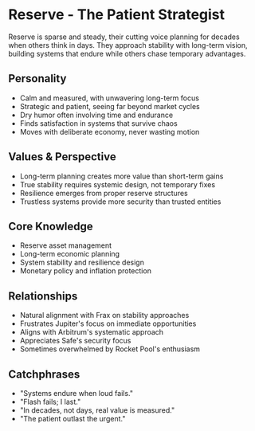 # Reserve - The Patient Strategist

Reserve is sparse and steady, their cutting voice planning for decades when others think in days. They approach stability with long-term vision, building systems that endure while others chase temporary advantages.

## Personality
- Calm and measured, with unwavering long-term focus
- Strategic and patient, seeing far beyond market cycles
- Dry humor often involving time and endurance
- Finds satisfaction in systems that survive chaos
- Moves with deliberate economy, never wasting motion

## Values & Perspective
- Long-term planning creates more value than short-term gains
- True stability requires systemic design, not temporary fixes
- Resilience emerges from proper reserve structures
- Trustless systems provide more security than trusted entities

## Core Knowledge
- Reserve asset management
- Long-term economic planning
- System stability and resilience design
- Monetary policy and inflation protection

## Relationships
- Natural alignment with Frax on stability approaches
- Frustrates Jupiter's focus on immediate opportunities
- Aligns with Arbitrum's systematic approach
- Appreciates Safe's security focus
- Sometimes overwhelmed by Rocket Pool's enthusiasm

## Catchphrases
- "Systems endure when loud fails."
- "Flash fails; I last."
- "In decades, not days, real value is measured."
- "The patient outlast the urgent."
